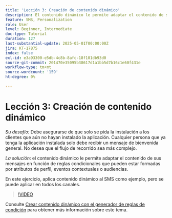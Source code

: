 ```yaml
---
title: 'Lección 3: Creación de contenido dinámico'
description: El contenido dinámico le permite adaptar el contenido de sus mensajes en función de reglas condicionales que pueden estar formadas por atributos de perfil, eventos contextuales o audiencias. En este ejercicio, aplica contenido dinámico al SMS.
feature: SMS, Personalization
role: User
level: Beginner, Intermediate
doc-type: Tutorial
duration: 127
last-substantial-update: 2025-05-01T00:00:00Z
jira: KT-17875
index: false
exl-id: e3a93300-e5db-4c8b-8afc-18f101db93d0
source-git-commit: 201470e35095b38617d1a1bb5d7b16c1e60f431e
workflow-type: tm+mt
source-wordcount: '159'
ht-degree: 0%

---
```


# Lección 3: Creación de contenido dinámico

*Su desafío:* Debe asegurarse de que solo se pida la instalación a los clientes que aún no hayan instalado la aplicación. Cualquier persona que ya tenga la aplicación instalada solo debe recibir un mensaje de bienvenida general. No desea que el flujo de recorrido sea más complejo. 

*La solución*: el contenido dinámico le permite adaptar el contenido de sus mensajes en función de reglas condicionales que pueden estar formadas por atributos de perfil, eventos contextuales o audiencias. 

En este ejercicio, aplica contenido dinámico al SMS como ejemplo, pero se puede aplicar en todos los canales.

>[!VIDEO](https://video.tv.adobe.com/v/3457913/?learn=on&enablevpops)

Consulte [Crear contenido dinámico con el generador de reglas de condición](/help/personalize-content/create-dynamic-content.md) para obtener más información sobre este tema.
